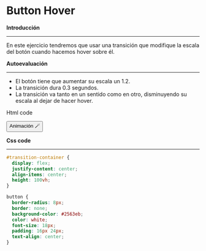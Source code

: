 # Button Hover

**Introducción**

---

En este ejercicio tendremos que usar una transición que modifique la escala del botón cuando hacemos hover sobre él.

**Autoevaluación**

---

- El botón tiene que aumentar su escala un 1.2.
- La transición dura 0.3 segundos.
- La transición va tanto en un sentido como en otro, disminuyendo su escala al dejar de hacer hover.

Html code

<!DOCTYPE html>
<html lang="en">
  <head>
    <meta charset="UTF-8" />
    <meta http-equiv="X-UA-Compatible" content="IE=edge" />
    <meta name="viewport" content="width=device-width, initial-scale=1.0" />
    <title>Button Hover</title>
    <link rel="stylesheet" href="style.css" />
  </head>
  <body>
    <div id="transition-container">
      <button>Animación 🪄</button>
    </div>
  </body>
</html>

**Css code**

---

```css
#transition-container {
  display: flex;
  justify-content: center;
  align-items: center;
  height: 100vh;
}

button {
  border-radius: 8px;
  border: none;
  background-color: #2563eb;
  color: white;
  font-size: 18px;
  padding: 16px 24px;
  text-align: center;
}
```
